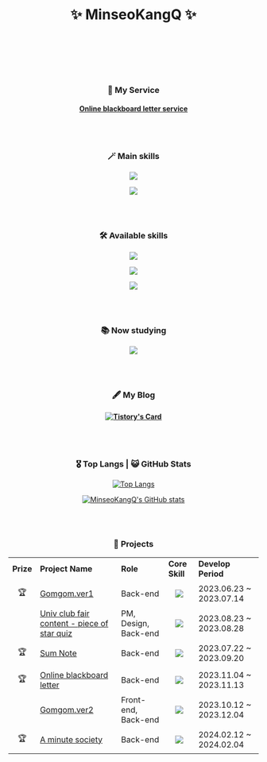 <h1 align="center">✨ MinseoKangQ ✨</h1>


<br><br>


<br><br>

<h3 align="center">💌 My Service</h3>

<h4 align="center"><a href="https://black-board.site">Online blackboard letter service</a></h4>

<br><br>


<h3 align="center">🪄 Main skills</h3>

<p align="center">
  <a href="https://skillicons.dev">
    <img src="https://skillicons.dev/icons?i=java,spring,mysql" />
  </a>
</p> <!--jpa-->

<p align="center">
  <a href="https://skillicons.dev">
    <img src="https://skillicons.dev/icons?i=postman,aws,git,github,idea,gradle" />
  </a> <!--ubuntu-->
</p>




<br><br>




<h3 align="center">🛠️ Available skills</h3>

<p align="center">
  <a href="https://skillicons.dev">
    <img src="https://skillicons.dev/icons?i=c,cs,html,css,js" />
  </a>
</p>

<p align="center">
  <a href="https://skillicons.dev">
    <img src="https://skillicons.dev/icons?i=react,nodejs,py,kotlin" />
  </a>
</p>

<p align="center">
  <a href="https://skillicons.dev">
    <img src="https://skillicons.dev/icons?i=flask,django" />
  </a> <!-- mqtt -->
</p>


<br><br>




<h3 align="center">📚 Now studying</h3>

<p align="center">
  <a href="https://skillicons.dev">
    <img src="https://skillicons.dev/icons?i=docker" />
  </a>
</p>

<br><br>

<h3 align="center">🖋️ My Blog</h3>

<h4 align="center">

[![Tistory's Card](https://github-readme-tistory-card.vercel.app/api?name=coding-orange&theme=vue-dark)](https://coding-orange.tistory.com/)

</h4>

<br><br>


<div align=center>
    
<h3 align="center">🎖️ Top Langs | 😺 GitHub Stats</h3>

<div>

  [![Top Langs](https://github-readme-stats.vercel.app/api/top-langs/?username=MinseoKangQ&langs_count=10&layout=compact&theme=react)]()

  [![MinseoKangQ's GitHub stats](https://github-readme-stats.vercel.app/api?username=MinseoKangQ&theme=react&count_private=true)]()

</div>

<br><br>


<h3 align="center">📁 Projects</h3>

<div align="center">

<table>
    <tr>
        <td><strong>Prize</strong></td>
        <td><strong>Project Name</strong></td>
        <td><strong>Role</strong></td>
        <td><strong>Core Skill</strong></td>
        <td><strong>Develop Period</strong></td>
    </tr>
    <tr>
        <td align="center">🏆</td>
        <td><a href="https://github.com/MinseoKangQ/gomgom-back">Gomgom.ver1</a></td>
        <td>Back-end</td>
        <td style="vertical-align: middle;"><p align="center">
          <a href="https://skillicons.dev">
            <img src="https://skillicons.dev/icons?i=django" />
          </a>
        </p></td>
        <td>2023.06.23 ~ 2023.07.14</td>
    </tr>
    <tr>
        <td></td>
        <td><a href="https://github.com/MinseoKangQ/quiz-2023-2">Univ club fair content - piece of star quiz</a></td>
        <td>PM, Design, Back-end</td>
        <td style="vertical-align: middle;"><p align="center">
          <a href="https://skillicons.dev">
            <img src="https://skillicons.dev/icons?i=django" />
          </a>
        </p></td>
        <td>2023.08.23 ~ 2023.08.28</td>
    </tr>
    <tr>
        <td align="center">🏆</td>
        <td><a href="https://github.com/MinseoKangQ/sumnote-springboot-server">Sum Note</a></td>
        <td>Back-end</td>
        <td style="vertical-align: middle;"><p align="center">
          <a href="https://skillicons.dev">
            <img src="https://skillicons.dev/icons?i=spring" />
          </a>
        </p></td>
        <td>2023.07.22 ~ 2023.09.20</td>
    </tr>
    <tr>
        <td align="center">🏆</td>
        <td><a href="https://github.com/MinseoKangQ/blackBoard-back">Online blackboard letter</a></td>
        <td>Back-end</td>
        <td style="vertical-align: middle;"><p align="center">
          <a href="https://skillicons.dev">
            <img src="https://skillicons.dev/icons?i=spring" />
          </a>
        </p></td>
        <td>2023.11.04 ~ 2023.11.13</td>
    </tr>
    <tr>
        <td></td>
        <td><a href="https://github.com/TeamBeeear">Gomgom.ver2</a></td>
        <td>Front-end, Back-end</td>
        <td style="vertical-align: middle;"><p align="center">
          <a href="https://skillicons.dev">
            <img src="https://skillicons.dev/icons?i=react,spring" />
          </a>
        </p></td>
        <td>2023.10.12 ~ 2023.12.04</td>
    </tr>
    <tr>
      <td align="center">🏆</td>
      <td><a href="https://github.com/a-minute-society">A minute society</a></td>
      <td>Back-end</td>
      <td style="vertical-align: middle;"><p align="center">
        <a href="https://skillicons.dev">
          <img src="https://skillicons.dev/icons?i=spring,ubuntu" />
        </a>
      </p></td>
      <td>2024.02.12 ~ 2024.02.04</td>
    </tr>
</table>

<!--
<a href="https://github.com/MinseoKangQ/gomgom-back">[곰곰이] - django.ver</a><br>
<a href="https://github.com/MinseoKangQ/all-together">[다모여]</a><br>
<a href="https://github.com/MinseoKangQ/quiz-2023-2"> [별조각 동아리 박람회 퀴즈]</a><br>
<a href="https://github.com/MinseoKangQ/springboot-server">[썸노트]</a><br>
<a href="https://github.com/MinseoKangQ/blackBoard-back">[졸업을 축하합니다! 온라인 칠판 편지]</a><br>
<a href="https://github.com/TeamBeeear/springboot-server">[곰곰이] - springboot.ver</a><br>
-->

</div>
